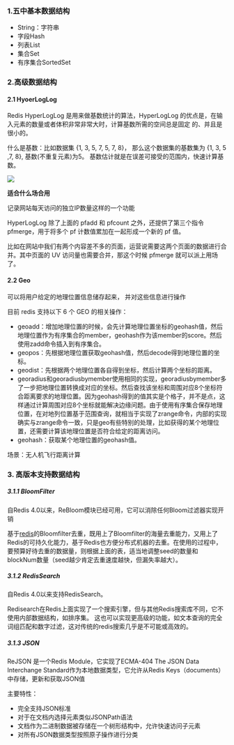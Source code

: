 ### 1.五中基本数据结构

- String：字符串
- 字段Hash
- 列表List
- 集合Set
- 有序集合SortedSet

### 2.高级数据结构

#### 2.1 HyoerLogLog

Redis HyperLogLog 是用来做基数统计的算法，HyperLogLog 的优点是，在输入元素的数量或者体积非常非常大时，计算基数所需的空间总是固定 的、并且是很小的。

什么是基数：比如数据集 {1, 3, 5, 7, 5, 7, 8}， 那么这个数据集的基数集为 {1, 3, 5 ,7, 8}, 基数(不重复元素)为5。 基数估计就是在误差可接受的范围内，快速计算基数。

![](D:\Notebook-PDF\基础知识\Redis\conver\img\HyperLogLog命令.jpg)

**适合什么场合用**

记录网站每天访问的独立IP数量这样的一个功能

HyperLogLog 除了上面的 pfadd 和 pfcount 之外，还提供了第三个指令 pfmerge，用于将多个 pf 计数值累加在一起形成一个新的 pf 值。

比如在网站中我们有两个内容差不多的页面，运营说需要这两个页面的数据进行合并。其中页面的 UV 访问量也需要合并，那这个时候 pfmerge 就可以派上用场了。

#### 2.2 Geo

可以将用户给定的地理位置信息储存起来， 并对这些信息进行操作

目前 redis 支持以下 6 个 GEO 的相关操作：

- geoadd：增加地理位置的时候，会先计算地理位置坐标的geohash值，然后地理位置作为有序集合的member，geohash作为该member的score。然后使用zadd命令插入到有序集合。
- geopos：先根据地理位置获取geohash值，然后decode得到地理位置的坐标。
- geodist：先根据两个地理位置各自得到坐标，然后计算两个坐标的距离。
- georadius和georadiusbymember使用相同的实现，georadiusbymember多了一步把地理位置转换成对应的坐标。然后查找该坐标和周围对应8个坐标符合距离要求的地理位置。因为geohash得到的值其实是个格子，并不是点，这样通过计算周围对应8个坐标就能解决边缘问题。由于使用有序集合保存地理位置，在对地列位置基于范围查询，就相当于实现了zrange命令，内部的实现确实与zrange命令一致，只是geo有些特别的处理，比如获得的某个地理位置，还需要计算该地理位置是否符合给定的距离访问。
- geohash：获取某个地理位置的geohash值。

场景：无人机飞行距离计算



### 3. 高版本支持数据结构

##### 3.1.1 BloomFilter

自Redis 4.0以来，ReBloom模块已经可用，它可以消除任何Bloom过滤器实现开销

基于[redis](http://lib.csdn.net/base/redis)的Bloomfilter去重，既用上了Bloomfilter的海量去重能力，又用上了Redis的可持久化能力，基于Redis也方便分布式机器的去重。在使用的过程中，要预算好待去重的数据量，则根据上面的表，适当地调整seed的数量和blockNum数量（seed越少肯定去重速度越快，但漏失率越大）。

##### 3.1.2 RedisSearch

自Redis 4.0以来支持RedisSearch。

Redisearch在Redis上面实现了一个搜索引擎，但与其他Redis搜索库不同，它不使用内部数据结构，如排序集。
这也可以实现更高级的功能，如文本查询的完全词组匹配和数字过滤，这对传统的redis搜索几乎是不可能或高效的。

##### 3.1.3 JSON

ReJSON 是一个Redis Module，它实现了ECMA-404 The JSON Data Interchange Standard作为本地数据类型，它允许从Redis Keys（documents）中存储，更新和获取JSON值

主要特性：

- 完全支持JSON标准
- 对于在文档内选择元素类似JSONPath语法
- 文档作为二进制数据被存储在一个树形结构中，允许快速访问子元素
- 对所有JSON数据类型按照原子操作进行分类
